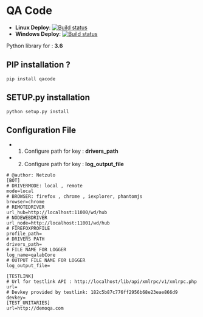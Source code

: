 # QA Code

+ **Linux Deploy**: [![Build status ](https://travis-ci.org/netzulo/qacode.svg?branch=master)](https://travis-ci.org/netzulo/qacode)
+ **Windows Deploy**: [![Build status](https://ci.appveyor.com/api/projects/status/rykjetai0968blwt?svg=true)](https://ci.appveyor.com/api/projects/status/rykjetai0968blwt?svg=true)

Python library for : **3.6**

## PIP installation ?

```
pip install qacode
```

## SETUP.py installation

```
python setup.py install
```

## Configuration File

+ 1. Configure path for key : **drivers_path**
+ 2. Configure path for key : **log_output_file**

```
# @author: Netzulo
[BOT]
# DRIVERMODE: local , remote
mode=local
# BROWSER: firefox , chrome , iexplorer, phantomjs
browser=chrome
# REMOTEDRIVER
url_hub=http://localhost:11000/wd/hub
# NODEWEBDRIVER
url_node=http://localhost:11001/wd/hub
# FIREFOXPROFILE
profile_path=
# DRIVERS PATH
drivers_path=
# FILE NAME FOR LOGGER
log_name=qalabCore
# OUTPUT FILE NAME FOR LOGGER
log_output_file=

[TESTLINK]
# Url for testlink API : http://localhost/lib/api/xmlrpc/v1/xmlrpc.php
url=
# Devkey provided by testlink: 182c5b87c776ff2956b68e23eae866d9
devkey= 
[TEST_UNITARIES]
url=http://demoqa.com

```
